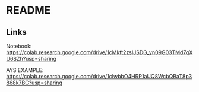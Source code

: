 # README

## Links
Notebook: https://colab.research.google.com/drive/1cMkft2zsIJSDG_yn09G03TMd7qXU6SZh?usp=sharing

AYS EXAMPLE: https://colab.research.google.com/drive/1cIwbbO4HRP1aUQ8WcbQBaT8p3868k7BC?usp=sharing
